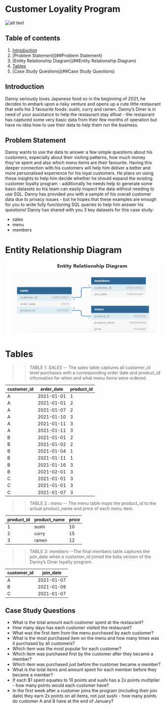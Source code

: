# Customer Loyality Program

![alt text](https://visionedgemarketing.com/wp-content/uploads/2007/02/Customer-Loyaly-Program.png)

## Table of contents
1. [Introduction](##Introduction)
2. [Problem Statement](##Problem Statement)
3. [Entity Relationship Diagram](##Entity Relationship Diagram)
4. [Tables](##Tables)
5. [Case Study Questions](##Case Study Questions)

## Introduction

Danny seriously loves Japanese food so in the beginning of 2021, he decides to embark upon a
risky venture and opens up a cute little restaurant that sells his 3 favourite foods: sushi, curry
and ramen.
Danny’s Diner is in need of your assistance to help the restaurant stay afloat - the restaurant
has captured some very basic data from their few months of operation but have no idea how
to use their data to help them run the business. 

## Problem Statement

Danny wants to use the data to answer a few simple questions about his customers, especially
about their visiting patterns, how much money they’ve spent and also which menu items are
their favourite. Having this deeper connection with his customers will help him deliver a better
and more personalised experience for his loyal customers.
He plans on using these insights to help him decide whether he should expand the existing
customer loyalty program - additionally he needs help to generate some basic datasets so his
team can easily inspect the data without needing to use SQL.
Danny has provided you with a sample of his overall customer data due to privacy issues - but
he hopes that these examples are enough for you to write fully functioning SQL queries to help
him answer his questions! 
Danny has shared with you 3 key datasets for this case study:
- sales
- menu
- members

# Entity Relationship Diagram

![alt text](https://github.com/gyana13/Customer-Loyality-Program/blob/main/ER.jpg?raw=true)

# Tables

>> TABLE 1: *SALES* 
-- The sales table captures all customer_id level purchases with a corresponding order date
and product_id information for when and what menu items were ordered. 

|customer_id | order_date |product_id|
|------------|------------|----------|
|   A        | 2021-01-01 |   1      |
|   A        | 2021-01-01 | 2        |
|A           | 2021-01-07 |2         |
|A           |2021-01-10  |3         |
|A           |2021-01-11  |3         |
|A           |2021-01-11  |3         |
|B           |2021-01-01  |2         |
|B           |2021-01-02  |2         |
|B           |2021-01-04  |1         |
|B           |2021-01-11  |1         |
|B           |2021-01-16  |3         |  
|B           |2021-02-01  |3         |
|C           |2021-01-01  |3         |
|C           |2021-01-01  |3         |
|C           |2021-01-07  |3         |

>> TABLE 2 : *menu*
 -- The menu table maps the product_id to the actual product_name and price of each menu
item. 

|product_id  | product_name |price|
|------------|--------------|-----|
|1           |  sushi       |  10 |
|2           |  curry       |  15 |
|3           |  ramen       |   12|

>> TABLE 3: *members*
--The final members table captures the join_date when a customer_id joined the beta version of
the Danny’s Diner loyalty program. 

|customer_id  | join_date
|------------|--------------|
|A           |  2021-01-07       |  
|B          |  2021-01-09       |
|C           |  2021-01-07       |

## Case Study Questions

- What is the total amount each customer spent at the restaurant?
- How many days has each customer visited the restaurant?
- What was the first item from the menu purchased by each customer?
- What is the most purchased item on the menu and how many times was it purchased by all
customers?
- Which item was the most popular for each customer?
- Which item was purchased first by the customer after they became a member? 
- Which item was purchased just before the customer became a member? 
- What is the total items and amount spent for each member before they became a
member? 
- If each $1 spent equates to 10 points and sushi has a 2x points multiplier - how many points
would each customer have? 
- In the first week after a customer joins the program (including their join date) they earn
2x points on all items, not just sushi - how many points do customer A and B have at the
end of January?

                    

